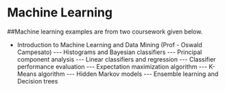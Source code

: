 # Machine Learning
##Machine learning examples are from two coursework given below.
- Introduction to Machine Learning and Data Mining (Prof - Oswald Campesato)
  --- Histograms and Bayesian classifiers
  --- Principal component analysis
  --- Linear classifiers and regression
  --- Classifier performance evaluation
  --- Expectation maximization algorithm
  --- K-Means algorithm
  --- Hidden Markov models
  --- Ensemble learning and Decision trees

